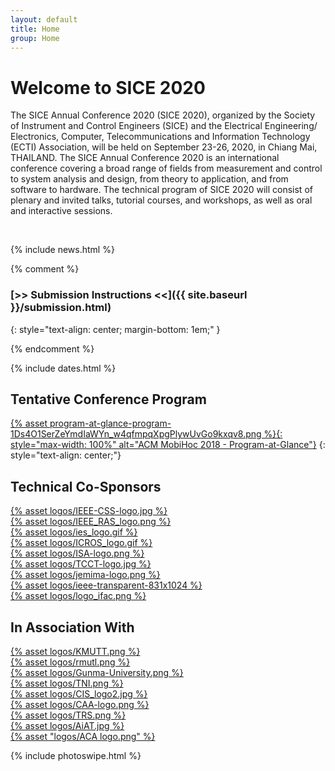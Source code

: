 ```yaml
---
layout: default
title: Home
group: Home
---
```


# Welcome to SICE 2020

The SICE Annual Conference 2020 (SICE 2020), organized by the Society of Instrument and Control Engineers (SICE) and the Electrical Engineering/ Electronics, Computer, Telecommunications and Information Technology (ECTI) Association, will be held on September 23-26, 2020, in Chiang Mai, THAILAND. The SICE Annual Conference 2020 is an international conference covering a broad range of fields from measurement and control to system analysis and design, from theory to application, and from software to hardware. The technical program of SICE 2020 will consist of plenary and invited talks, tutorial courses, and workshops, as well as oral and interactive sessions. 

<br>

{% include news.html %}

{% comment %}

### [>> Submission Instructions <<]({{ site.baseurl }}/submission.html)
{: style="text-align: center; margin-bottom: 1em;" }

{% endcomment %}


{% include dates.html %}


## Tentative Conference Program

[{% asset program-at-glance-program-1Ds4O1SerZeYmdIaWYn_w4qfmpqXpgPlywUvGo9kxqv8.png %}{: style="max-width: 100%" alt="ACM MobiHoc 2018 - Program-at-Glance"}](program.html)
{: style="text-align: center;"}

## Technical Co-Sponsors  

<div class="sponsors">
  <div class="sponsor">
      <a href="">{% asset logos/IEEE-CSS-logo.jpg %}</a>
  </div>
  <div class="sponsor">
      <a href="">{% asset logos/IEEE_RAS_logo.png %}</a>
  </div>
  <div class="sponsor">
      <a href="">{% asset logos/ies_logo.gif %}</a>
  </div>
  <div class="sponsor">
      <a href="">{% asset logos/ICROS_logo.gif %}</a>
  </div>
  <div class="sponsor">
      <a href="">{% asset logos/ISA-logo.png %}</a>
  </div>
  <div class="sponsor">
      <a href="">{% asset logos/TCCT-logo.jpg %}</a>
  </div>
  <div class="sponsor">
      <a href="">{% asset logos/jemima-logo.png %}</a>
  </div>
  <div class="sponsor">
      <a href="">{% asset logos/ieee-transparent-831x1024 %}</a>
  </div>
  <div class="sponsor">
      <a href="">{% asset logos/logo_ifac.png %}</a>
  </div>
</div>

## In Association With  

<div class="sponsors">
  <div class="sponsor">
      <a href="">{% asset logos/KMUTT.png %}</a>
  </div>
  <div class="sponsor">
      <a href="">{% asset logos/rmutl.png %}</a>
  </div>
  <div class="sponsor">
      <a href="">{% asset logos/Gunma-University.png %}</a>
  </div>
  <div class="sponsor">
      <a href="">{% asset logos/TNI.png %}</a>
  </div>
  <div class="sponsor">
      <a href="">{% asset logos/CIS_logo2.jpg %}</a>
  </div>
  <div class="sponsor">
      <a href="">{% asset logos/CAA-logo.png %}</a>
  </div>
  <div class="sponsor">
      <a href="">{% asset logos/TRS.png %}</a>
  </div>
  <div class="sponsor">
      <a href="">{% asset logos/AiAT.jpg %}</a>
  </div>
  <div class="sponsor">
      <a href="">{% asset "logos/ACA logo.png" %}</a>
  </div>
</div>

{% include photoswipe.html %}
